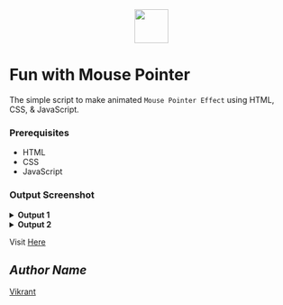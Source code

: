 <div align="center">
  <img height="60" src="https://user-images.githubusercontent.com/85709371/154445204-110690bf-eee8-456c-bdfe-60d527f691ad.png">
</div>

# Fun with Mouse Pointer
The simple script to make animated `Mouse Pointer Effect` using HTML, CSS, & JavaScript.

### Prerequisites
- HTML
- CSS
- JavaScript

### Output Screenshot
<details><summary><b>Output 1</b></summary>
  <p align="center">
    <a href="Outputs/output1.png"><img src="https://user-images.githubusercontent.com/85709371/154446329-c3329063-f762-4543-a2af-2737cf47cc8c.png" alt="output 1"></a>
  </p>
</details>

<details><summary><b>Output 2</b></summary>
  <p align="center">
    <a href="Outputs/output2.png"><img src="https://user-images.githubusercontent.com/85709371/154446644-472c5fbf-ef3d-4d87-bf86-c937321f5472.png" alt="output 2"></a>
  </p>
</details>

Visit <a href="https://vikrant-v28.github.io/animated_bulb/">Here</a>

## *Author Name*
[Vikrant](https://github.com/vikrant-v28)
